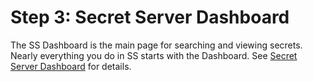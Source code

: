 [title]: # (3. Secret Server Dashboard)
[tags]: # (Dashboard)
[priority]: # (30)

# Step 3: Secret Server Dashboard

The SS Dashboard is the main page for searching and viewing secrets. Nearly everything you do in SS starts with the Dashboard. See [Secret Server Dashboard](../../admin-application-dashboard/index.md) for details.
